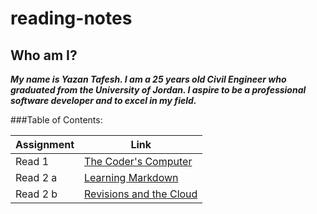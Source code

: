 # reading-notes

## Who am I?

***My name is Yazan Tafesh. I am a 25 years old Civil Engineer who graduated from the University of Jordan. I aspire to be a professional software developer and to excel in my field.***

###Table of Contents:

|   Assignment   |   Link                                |
|----------------|---------------------------------------|
|   Read 1       |[The Coder's Computer](read01.md)      |
|   Read 2 a     |[Learning Markdown](read02a.md)        |
|   Read 2 b     |[Revisions and the Cloud](read02b.md)  |

